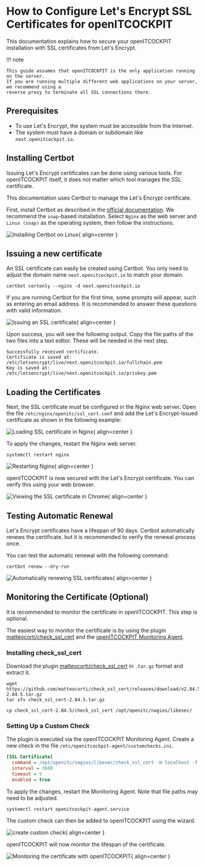 # How to Configure Let's Encrypt SSL Certificates for openITCOCKPIT

This documentation explains how to secure your openITCOCKPIT installation with SSL certificates from Let's Encrypt.

!!! note

    This guide assumes that openITCOCKPIT is the only application running on the server.
    If you are running multiple different web applications on your server, we recommend using a
    reverse proxy to terminate all SSL connections there.

## Prerequisites

- To use Let's Encrypt, the system must be accessible from the Internet.
- The system must have a domain or subdomain like `next.openitcockpit.io`.

## Installing Certbot

Issuing Let's Encrypt certificates can be done using various tools. For openITCOCKPIT itself, it does not matter which tool
manages the SSL certificate.

This documentation uses Certbot to manage the Let's Encrypt certificate.

First, install Certbot as described in the [official documentation](https://certbot.eff.org/). We recommend the `snap`-based installation.
Select `Nginx` as the web server and `Linux (snap)` as the operating system, then follow the instructions.

![Installing Certbot on Linux](/images/lets_encrypt/install_certbot.png){ align=center }

## Issuing a new certificate

An SSL certificate can easily be created using Certbot. You only need to adjust the domain name `next.openitcockpit.io` to match your domain.

```
certbot certonly --nginx -d next.openitcockpit.io
```

If you are running Certbot for the first time, some prompts will appear, such as entering an email address. It is recommended to answer these questions with valid information.

![Issuing an SSL certificate](/images/lets_encrypt/certbot_issue_certificate.png){ align=center }

Upon success, you will see the following output. Copy the file paths of the two files into a text editor. These will be needed in the next step.
```
Successfully received certificate.
Certificate is saved at: /etc/letsencrypt/live/next.openitcockpit.io/fullchain.pem
Key is saved at:         /etc/letsencrypt/live/next.openitcockpit.io/privkey.pem
```

## Loading the Certificates

Next, the SSL certificate must be configured in the Nginx web server. Open the file `/etc/nginx/openitc/ssl_cert.conf` and add the Let's Encrypt-issued certificate as shown in the following example:

![Loading SSL certificate in Nginx](/images/lets_encrypt/nginx_load_certificate.png){ align=center }

To apply the changes, restart the Nginx web server.

```
systemctl restart nginx
```

![Restarting Nginx](/images/lets_encrypt/restart_nginx.png){ align=center }

openITCOCKPIT is now secured with the Let's Encrypt certificate. You can verify this using your web browser.

![Viewing the SSL certificate in Chrome](/images/lets_encrypt/browser_view_certificate.png){ align=center }

## Testing Automatic Renewal

Let's Encrypt certificates have a lifespan of 90 days. Certbot automatically renews the certificate, but it is recommended to verify the renewal process once.

You can test the automatic renewal with the following command:

```
certbot renew --dry-run
```

![Automatically renewing SSL certificates](/images/lets_encrypt/renew.png){ align=center }

## Monitoring the Certificate (Optional)

It is recommended to monitor the certificate in openITCOCKPIT. This step is optional.

The easiest way to monitor the certificate is by using the plugin [matteocorti/check_ssl_cert](https://github.com/matteocorti/check_ssl_cert/releases) and the [openITCOCKPIT Monitoring Agent](/beginners/openitcockpit-agent/).

### Installing check_ssl_cert

Download the plugin [matteocorti/check_ssl_cert](https://github.com/matteocorti/check_ssl_cert/releases) in `.tar.gz` format and extract it.

```
wget https://github.com/matteocorti/check_ssl_cert/releases/download/v2.84.5/check_ssl_cert-2.84.5.tar.gz
tar xfv check_ssl_cert-2.84.5.tar.gz

cp check_ssl_cert-2.84.5/check_ssl_cert /opt/openitc/nagios/libexec/
```

### Setting Up a Custom Check

The plugin is executed via the openITCOCKPIT Monitoring Agent. Create a new check in the file `/etc/openitcockpit-agent/customchecks.ini`.

```ini
[SSL Certificate]
  command = /opt/openitc/nagios/libexec/check_ssl_cert -H localhost -f /etc/letsencrypt/live/next.openitcockpit.io/cert.pem -r /etc/letsencrypt/live/next.openitcockpit.io/fullchain.pem --warning 15 --critical 5
  interval = 3600
  timeout = 5
  enabled = true
```

To apply the changes, restart the Monitoring Agent. Note that file paths may need to be adjusted.

```
systemctl restart openitcockpit-agent.service
```

The custom check can then be added to openITCOCKPIT using the wizard.

![create custom check](/images/lets_encrypt/create_custom_check.png){ align=center }

openITCOCKPIT will now monitor the lifespan of the certificate.

![Monitoring the certificate with openITCOCKPIT](/images/lets_encrypt/monitoring_ssl_certificate_openitcockpit.png){ align=center }
